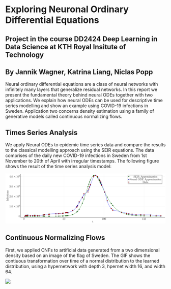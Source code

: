 # Exploring Neuronal Ordinary Differential Equations
## Project in the course DD2424 Deep Learning in Data Science at KTH Royal Insitute of Technology
## By Jannik Wagner, Katrina Liang, Niclas Popp

Neural ordinary differential equations are a class of neural networks with infinitely many layers that generalize residual networks. In this report we present the fundamental theory behind neural ODEs together with two applications. We explain how neural ODEs can be used for descriptive time series modelling and show an example using COVID-19 infections in Sweden. Application two concerns density estimation using a family of generative models called continuous normalizing flows.

## Times Series Analysis

We apply Neural ODEs to epidemic time series data and compare the results to the classical modelling approach using the SEIR equations. The data comprises of the daily new COVID-19 infections in Sweden from 1st November to 20th of April with irregular timestamps. The following figure shows the result of the time series analysis model:

![](read/NeuralODE_realdata.png)

## Continuous Normalizing Flows

First, we applied CNFs to artificial data generated from a two dimensional density based on an image of the flag of Sweden. The GIF shows the contiuous transformation over time of a normal distribution to the learned distribution, using a hypernetwork with depth 3, hpernet width 16, and width 64.

![](CNF/results/cnf-viz-niter_1000_width64_hidden16cnf-viz-10000.gif)
